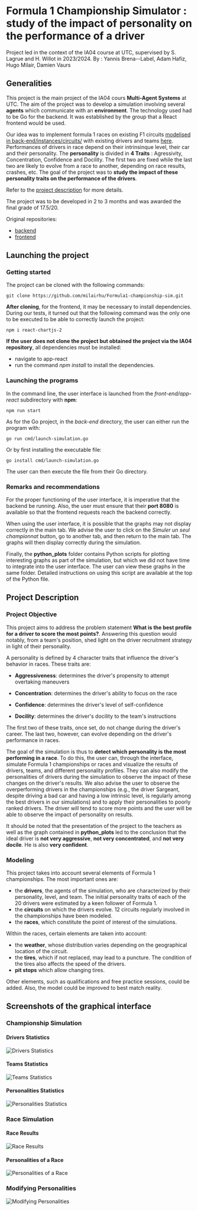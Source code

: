 # Formula 1 Championship Simulator : study of the impact of personality on the performance of a driver

Project led in the context of the IA04 course at UTC, supervised by S. Lagrue and H. Willot in 2023/2024.
By : Yannis Brena--Label, Adam Hafiz, Hugo Milair, Damien Vaurs

## Generalities

This project is the main project of the IA04 cours **Multi-Agent Systems** at UTC. The aim of the project was to develop a simulation involving several **agents** which communicate with an **environment**. The technology used had to be Go for the backend. It was established by the group that a React frontend would be used.

Our idea was to implement formula 1 races on existing F1 circuits [modelised in back-end/instances/circuits/](back-end/instances/circuits/) with existing drivers and teams [here](back-end/instances/teams/). Performances of drivers in race depend on their intrinsinque level, their car and their personality. The **personality** is divided in **4 Traits** : Agressivity, Concentration, Confidence and Docility. The first two are fixed while the last two are likely to evolve from a race to another, depending on race results, crashes, etc. The goal of the project was to **study the impact of these personality traits on the performance of the drivers**.

Refer to the [project description](#project-description) for more details.

The project was to be developed in 2 to 3 months and was awarded the final grade of 17.5/20.

Original repositories:

* [backend](https://gitlab.utc.fr/vaursdam/formule-1-ia04)
* [frontend](https://gitlab.utc.fr/ybrenala/formule-1-ia04-front)

## Launching the project

### Getting started

The project can be cloned with the following commands:

    git clone https://github.com/milairhu/Formula1-championship-sim.git
**After cloning**, for the frontend, it may be necessary to install dependencies. During our tests, it turned out that the following command was the only one to be executed to be able to correctly launch the project:

    npm i react-chartjs-2

**If the user does not clone the project but obtained the project via the IA04 repository**, all dependencies must be installed:

* navigate to app-react
* run the command *npm install* to install the dependencies.

### Launching the programs

In the command line, the user interface is launched from the *front-end/app-react* subdirectory with **npm**:

    npm run start

As for the Go project, in the *back-end* directory, the user can either run the program with:

    go run cmd/launch-simulation.go

Or by first installing the executable file:

    go install cmd/launch-simulation.go

The user can then execute the file from their Go directory.

### Remarks and recommendations

For the proper functioning of the user interface, it is imperative that the backend be running. Also, the user must ensure that their **port 8080** is available so that the frontend requests reach the backend correctly.

When using the user interface, it is possible that the graphs may not display correctly in the main tab. We advise the user to click on the *Simuler un seul championnat* button, go to another tab, and then return to the main tab. The graphs will then display correctly during the simulation.

Finally, the **python_plots** folder contains Python scripts for plotting interesting graphs as part of the simulation, but which we did not have time to integrate into the user interface. The user can view these graphs in the same folder. Detailed instructions on using this script are available at the top of the Python file.

## Project Description

### Project Objective

This project aims to address the problem statement **What is the best profile for a driver to score the most points?**. Answering this question would notably, from a team's position, shed light on the driver recruitment strategy in light of their personality.

A personality is defined by 4 character traits that influence the driver's behavior in races. These traits are:

* **Aggressiveness**: determines the driver's propensity to attempt overtaking maneuvers

* **Concentration**: determines the driver's ability to focus on the race
* **Confidence**: determines the driver's level of self-confidence
* **Docility**: determines the driver's docility to the team's instructions

The first two of these traits, once set, do not change during the driver's career. The last two, however, can evolve depending on the driver's performance in races.

The goal of the simulation is thus to **detect which personality is the most performing in a race**. To do this, the user can, through the interface, simulate Formula 1 championships or races and visualize the results of drivers, teams, and different personality profiles. They can also modify the personalities of drivers during the simulation to observe the impact of these changes on the driver's results.
We also advise the user to observe the overperforming drivers in the championships (e.g., the driver Sargeant, despite driving a bad car and having a low intrinsic level, is regularly among the best drivers in our simulations) and to apply their personalities to poorly ranked drivers. The driver will tend to score more points and the user will be able to observe the impact of personality on results.

It should be noted that the presentation of the project to the teachers as well as the graph contained in **python_plots** led to the conclusion that the ideal driver is **not very aggressive**, **not very concentrated**, and **not very docile**. He is also **very confident**.

### Modeling

This project takes into account several elements of Formula 1 championships. The most important ones are:

* the **drivers**, the agents of the simulation, who are characterized by their personality, level, and team. The initial personality traits of each of the 20 drivers were estimated by a keen follower of Formula 1.
* the **circuits** on which the drivers evolve. 12 circuits regularly involved in the championships have been modeled.
* the **races**, which constitute the point of interest of the simulations.

Within the races, certain elements are taken into account:

* the **weather**, whose distribution varies depending on the geographical location of the circuit.
* the **tires**, which if not replaced, may lead to a puncture. The condition of the tires also affects the speed of the drivers.
* **pit stops** which allow changing tires.

Other elements, such as qualifications and free practice sessions, could be added. Also, the model could be improved to best match reality.

## Screenshots of the graphical interface

### Championship Simulation

#### Drivers Statistics

![Drivers Statistics](doc/screens/drivers.png)

#### Teams Statistics

![Teams Statistics](doc/screens/teams.png)

#### Personalities Statistics

![Personalities Statistics](doc/screens/personnality.png)

### Race Simulation

#### Race Results

![Race Results](doc/screens/race.png)

#### Personalities of a Race

![Personalities of a Race](doc/screens/persoRace.png)

### Modifying Personalities

![Modifying Personalities](doc/screens/perso.png)
